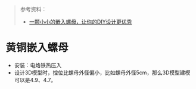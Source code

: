 > 参考资料：
>
> - [一颗小小的嵌入螺母，让你的DIY设计更优秀](https://www.bilibili.com/video/BV1LL4y1P7HK)

# 黄铜嵌入螺母

- 安装：电烙铁热压入
- 设计3D模型时，控位比螺母外径偏小，比如螺母外径5cm，那么3D模型建模可以是4.9、4.7。